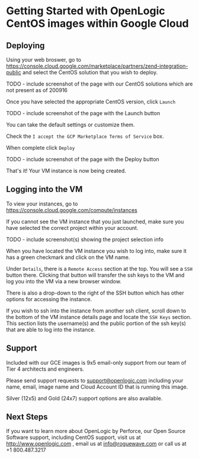 # Getting Started with OpenLogic CentOS images within Google Cloud

## Deploying

Using your web broswer, go to https://console.cloud.google.com/marketplace/partners/zend-integration-public and select the CentOS solution that you wish to deploy.

TODO - include screenshot of the page with our CentOS solutions which are not present as of 200916

Once you have selected the appropriate CentOS version, click `Launch`

TODO - include screenshot of the page with the Launch button

You can take the default settings or customize them.  

Check the `I accept the GCP Marketplace Terms of Service` box.

When complete click `Deploy`

TODO - include screenshot of the page with the Deploy button

That's it!  Your VM instance is now being created.

## Logging into the VM

To view your instances, go to https://console.cloud.google.com/compute/instances

If you cannot see the VM instance that you just launched, make sure you have selected the correct project within your account.

TODO - include screenshot(s) showing the project selection info

When you have located the VM instance you wish to log into, make sure it has a green checkmark and click on the VM name.

Under `Details`, there is a `Remote Access` section at the top.  You will see a `SSH` button there.  Clicking that button will transfer the ssh keys to the VM and log you into the VM via a new browser window.  

There is also a drop-down to the right of the SSH button which has other options for accessing the instance.

If you wish to ssh into the instance from another ssh client, scroll down to the bottom of the VM instance details page and locate the `SSH Keys` section.  This section lists the username(s) and the public portion of the ssh key(s) that are able to log into the instance. 

## Support

Included with our GCE images is 9x5 email-only support from our team of Tier 4 architects and engineers.  

Please send support requests to support@openlogic.com including your name, email, image name and Cloud Account ID that is running this image.

Silver (12x5) and Gold (24x7) support options are also available. 

## Next Steps

If you want to learn more about OpenLogic by Perforce, our Open Source Software support, including CentOS support, visit us at http://www.openlogic.com , email us at info@roguewave.com or call us at +1 800.487.3217
